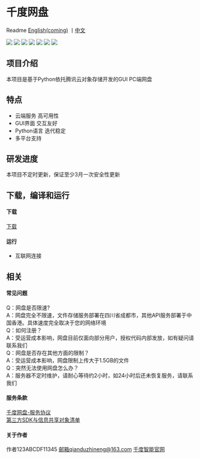 # 千度网盘

Readme [English(coming)](https://github.com/qiandu-smart/QianDuNetworkDisk/blob/master/README_EN.md) 丨[中文](https://github.com/qiandu-smart/QianDuNetworkDisk/blob/master/README.md)

![](https://img.shields.io/badge/build-123ABCDF11345-orange)  ![](https://img.shields.io/badge/develop-123ABCDF11345-green)  ![](https://img.shields.io/badge/debug-123ABCDF11345-red)  ![](https://img.shields.io/badge/Service%20provider-Tencent%20cloud-brightgreen)  ![](https://img.shields.io/badge/release-V4.0.0.Bate.1-red)  ![](https://img.shields.io/badge/language-Python-yellow)   ![](https://img.shields.io/badge/Pre_release-Coming)

## 项目介绍
本项目是基于Python依托腾讯云对象存储开发的GUI PC端网盘
## 特点
- 云端服务 高可用性
- GUI界面 交互友好
- Python语言 迭代稳定
- 多平台支持
## 研发进度
  本项目不定时更新，保证至少3月一次安全性更新
## 下载，编译和运行
#### 下载
[下载](https://github.com/qiandu-smart/QianDuNetworkDisk/releases/latest)

#### 运行
- 互联网连接  

## 相关
#### 常见问题
Q：网盘是否限速?    
A：网盘完全不限速，文件存储服务部署在四川省成都市，其他API服务部署于中国香港。具体速度完全取决于您的网络环境    
Q：如何注册？    
A：受运营成本影响，网盘目前仅面向部分用户，授权代码内部发放，如有疑问请联系我们  
Q：网盘是否存在其他方面的限制？    
A：受运营成本影响，网盘限制上传大于1.5GB的文件     
Q：突然无法使用网盘怎么办？  
A：服务器不定时维护，请耐心等待约2小时，如24小时后还未恢复服务，请联系我们  
#### 服务条款 
[千度网盘-服务协议](https://qiandu.askdream.top/%E5%8D%83%E5%BA%A6%E7%BD%91%E7%9B%98-%E6%9C%8D%E5%8A%A1%E5%8D%8F%E8%AE%AE.txt)  
[第三方SDK与信息共享对象清单](https://qiandu.askdream.top/sdk.html)  
#### 关于作者
作者123ABCDF11345 邮箱qianduzhineng@163.com
[千度智能官网](https://qianduzhineng.github.io/)


 
